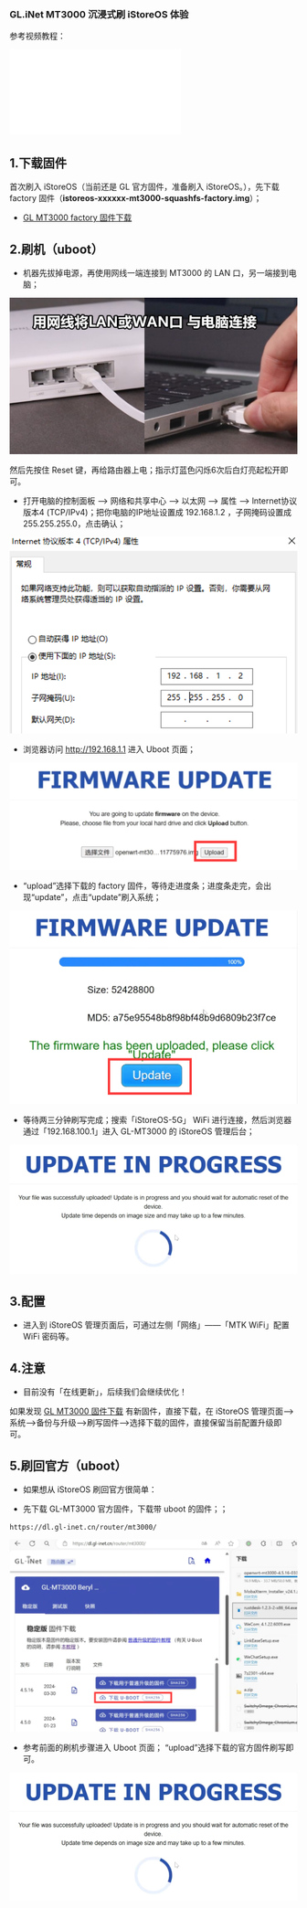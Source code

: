 ### GL.iNet MT3000 沉浸式刷 iStoreOS 体验

参考视频教程：

<iframe src="//player.bilibili.com/player.html?isOutside=true&aid=1805643800&bvid=BV1sb421v7XB&cid=1573981098&p=1" scrolling="no" border="0" frameborder="no" framespacing="0" allowfullscreen="true"></iframe>

## 1.下载固件

首次刷入 iStoreOS（当前还是 GL 官方固件，准备刷入 iStoreOS。），先下载 factory 固件（**istoreos-xxxxxx-mt3000-squashfs-factory.img**）；

* [GL MT3000 factory 固件下载](https://fw21.koolcenter.com:60010/iStoreOS/mt3000/istoreos-21.02-20241011-mt3000-squashfs-factory.img/)


## 2.刷机（uboot）

* 机器先拔掉电源，再使用网线一端连接到 MT3000 的 LAN 口，另一端接到电脑；

![install.png](./install/mt3000/1.png)

然后先按住 Reset 键，再给路由器上电；指示灯蓝色闪烁6次后白灯亮起松开即可。

* 打开电脑的控制面板 —> 网络和共享中心 —> 以太网 —> 属性 —> lnternet协议版本4 (TCP/IPv4)；把你电脑的IP地址设置成 192.168.1.2 ，子网掩码设置成 255.255.255.0，点击确认；

![install.png](./install/mt3000/2.png)

* 浏览器访问 http://192.168.1.1 进入 Uboot 页面；

![install.png](./install/mt3000/3.png)

* “upload”选择下载的 factory 固件，等待走进度条；进度条走完，会出现“update”，点击“update”刷入系统；

![install.png](./install/mt3000/4.png)

* 等待两三分钟刷写完成；搜索「iStoreOS-5G」 WiFi 进行连接，然后浏览器通过「192.168.100.1」进入 GL-MT3000 的 iStoreOS 管理后台；

![install.png](./install/mt3000/5.png)


## 3.配置

* 进入到 iStoreOS 管理页面后，可通过左侧「网络」——「MTK WiFi」配置 WiFi 密码等。


## 4.注意
* 目前没有「在线更新」，后续我们会继续优化！

 如果发现 [GL MT3000 固件下载](https://site.istoreos.com/firmware/download?devicename=mt3000&firmware=iStoreOS/) 有新固件，直接下载，在 iStoreOS 管理页面——>系统——>备份与升级——>刷写固件——>选择下载的固件，直接保留当前配置升级即可。


## 5.刷回官方（uboot）

* 如果想从 iStoreOS 刷回官方很简单：

* 先下载 GL-MT3000 官方固件，下载带 uboot 的固件；；

```
https://dl.gl-inet.cn/router/mt3000/
```
![install.png](./install/mt3000/0.png)

* 参考前面的刷机步骤进入 Uboot 页面； “upload”选择下载的官方固件刷写即可。

![install.png](./install/mt3000/5.png)
